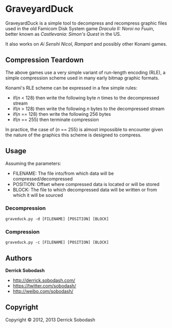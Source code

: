 # GraveyardDuck #

GraveyardDuck is a simple tool to decompress and recompress graphic files used
in the old Famicom Disk System game *Dracula II: Noroi no Fuuin*, better known
as *Castlevania: Simon's Quest* in the US.

It also works on *Ai Senshi Nicol*, *Rampart* and possibly other Konami games.


## Compression Teardown ##

The above games use a very simple variant of run-length encoding (RLE), a
simple compression scheme used in many early bitmap graphic formats.

Konami's RLE scheme can be expressed in a few simple rules:

* if(*n* < 128) then write the following byte *n* times to the decompressed
  stream
* if(*n* > 128) then write the following *n* bytes to the decompressed stream
* if(*n* == 128) then write the following 256 bytes
* if(*n* == 255) then terminate compression

In practice, the case of (*n* == 255) is almost impossible to encounter given
the nature of the graphics this scheme is designed to compress.


## Usage ##

Assuming the parameters:

* FILENAME: The file into/from which data will be compressed/decompressed
* POSITION: Offset where compressed data is located or will be stored
* BLOCK: The file to which decompressed data will be written or from which
  it will be sourced

### Decompression ###

`graveduck.py -d [FILENAME] [POSITION] [BLOCK]`

### Compression ###

`graveduck.py -c [FILENAME] [POSITION] [BLOCK]`


## Authors ##

**Derrick Sobodash**

* <http://derrick.sobodash.com/>
* <https://twitter.com/sobodash/>
* <http://weibo.com/sobodash/>


## Copyright ##

Copyright &copy; 2012, 2013 Derrick Sobodash


